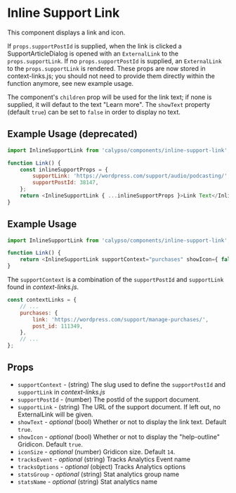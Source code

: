 # Inline Support Link

This component displays a link and icon.

If `props.supportPostId` is supplied, when the link is clicked a SupportArticleDialog is opened with an `ExternalLink` to the `props.supportLink`. If no `props.supportPostId` is supplied, an `ExternalLink` to the `props.supportLink` is rendered. These props are now stored in context-links.js; you should not need to provide them directly within the function anymore, see new example usage.

The component's `children` prop will be used for the link text; if none is supplied, it will defaut to the text "Learn more". The `showText` property (default `true`) can be set to `false` in order to display no text.

## Example Usage (deprecated)

```js
import InlineSupportLink from 'calypso/components/inline-support-link';

function Link() {
	const inlineSupportProps = {
		supportLink: 'https://wordpress.com/support/audio/podcasting/',
		supportPostId: 38147,
	};
	return <InlineSupportLink { ...inlineSupportProps }>Link Text</InlineSupportLink>;
}
```

## Example Usage

```js
import InlineSupportLink from 'calypso/components/inline-support-link';

function Link() {
	return <InlineSupportLink supportContext="purchases" showIcon={ false } />;
}
```

The `supportContext` is a combination of the `supportPostId` and `supportLink` found in _context-links.js_.

```js
const contextLinks = {
	// ...
	purchases: {
		link: 'https://wordpress.com/support/manage-purchases/',
		post_id: 111349,
	},
	// ...
};
```

## Props

- `supportContext` - (string) The slug used to define the `supportPostId` and `supportLink` in _context-links.js_
- `supportPostId` - (number) The postId of the support document.
- `supportLink` - (string) The URL of the support document. If left out, no ExternalLink will be given.
- `showText` - _optional_ (bool) Whether or not to display the link text. Default `true`.
- `showIcon` - _optional_ (bool) Whether or not to display the "help-outline" Gridicon. Default `true`.
- `iconSize` - _optional_ (number) Gridicon size. Default `14`.
- `tracksEvent` - _optional_ (string) Tracks Analytics Event name
- `tracksOptions` - _optional_ (object) Tracks Analytics options
- `statsGroup` - _optional_ (string) Stat analytics group name
- `statsName` - _optional_ (string) Stat analytics name
